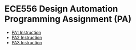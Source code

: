 # ECE556 Design Automation Programming Assignment (PA)

+ [PA1 Instruction](./PA1/README.md)
+ [PA2 Instruction](./PA2/README.md)
+ [PA3 Instruction](./PA3/README.md)
